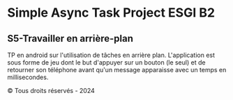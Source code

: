 # Simple Async Task Project ESGI B2
## S5-Travailler en arrière-plan

TP en android sur l'utilisation de tâches en arrière plan.
L'application est sous forme de jeu dont le but d'appuyer sur un bouton (le seul) et de retourner son téléphone avant qu'un message apparaisse avec un temps en millisecondes.

© Tous droits réservés - 2024

